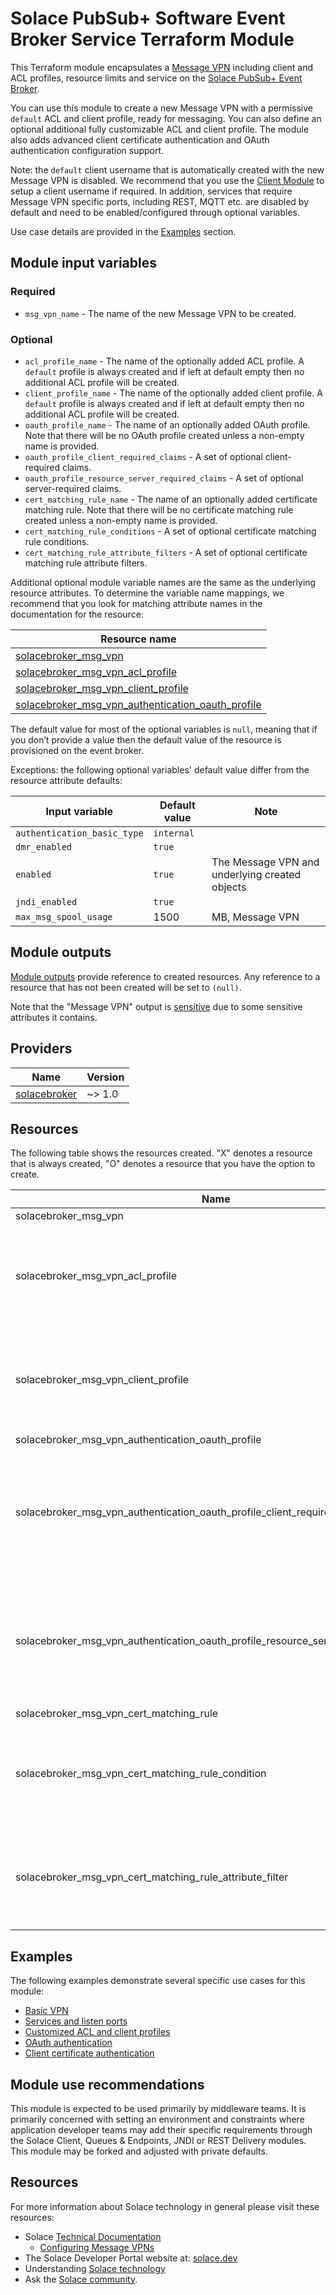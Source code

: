 # Solace PubSub+ Software Event Broker Service Terraform Module

This Terraform module encapsulates a [Message VPN](https://docs.solace.com/Features/VPN/Managing-Message-VPNs.htm) including client and ACL profiles, resource limits and service on the [Solace PubSub+ Event Broker](https://solace.com/products/event-broker/).

You can use this module to create a new Message VPN with a permissive `default` ACL and client profile, ready for messaging. You can also define an optional additional fully customizable ACL and client profile. The module also adds advanced client certificate authentication and OAuth authentication configuration support.

Note: the `default` client username that is automatically created with the new Message VPN is disabled. We recommend that you use the [Client Module](https://registry.terraform.io/modules/SolceProducts/client/solacebroker/latest) to setup a client username if required. In addition, services that require Message VPN specific ports, including REST, MQTT etc. are disabled by default and need to be enabled/configured through optional variables.

Use case details are provided in the [Examples](#examples) section.

## Module input variables

### Required

* `msg_vpn_name` - The name of the new Message VPN to be created.

### Optional

* `acl_profile_name` - The name of the optionally added ACL profile. A `default` profile is always created and if left at default empty then no additional ACL profile will be created.
* `client_profile_name` - The name of the optionally added client profile. A `default` profile is always created and if left at default empty then no additional ACL profile will be created.
* `oauth_profile_name` - The name of an optionally added OAuth profile. Note that there will be no OAuth profile created unless a non-empty name is provided.
* `oauth_profile_client_required_claims` - A set of optional client-required claims.
* `oauth_profile_resource_server_required_claims` - A set of optional server-required claims.
* `cert_matching_rule_name` - The name of an optionally added certificate matching rule. Note that there will be no certificate matching rule created unless a non-empty name is provided.
* `cert_matching_rule_conditions` - A set of optional certificate matching rule conditions.
* `cert_matching_rule_attribute_filters` - A set of optional certificate matching rule attribute filters.

Additional optional module variable names are the same as the underlying resource attributes. To determine the variable name mappings, we recommend that you look for matching attribute names in the documentation for the resource:

| Resource name |
|---------------|
|[solacebroker_msg_vpn](https://registry.terraform.io/providers/SolaceProducts/solacebroker/latest/docs/resources/msg_vpn#optional)|
|[solacebroker_msg_vpn_acl_profile](https://registry.terraform.io/providers/SolaceProducts/solacebroker/latest/docs/resources/msg_vpn_acl_profile#optional)|
|[solacebroker_msg_vpn_client_profile](https://registry.terraform.io/providers/SolaceProducts/solacebroker/latest/docs/resources/msg_vpn_client_profile#optional)|
|[solacebroker_msg_vpn_authentication_oauth_profile](https://registry.terraform.io/providers/SolaceProducts/solacebroker/latest/docs/resources/msg_vpn_authentication_oauth_profile#optional)|

The default value for most of the optional variables is `null`, meaning that if you don’t provide a value then the default value of the resource is provisioned on the event broker.

Exceptions: the following optional variables' default value differ from the resource attribute defaults:

| Input variable | Default value | Note |
|----------------|---------------|------|
| `authentication_basic_type` | `internal` |
| `dmr_enabled` | `true` | 
| `enabled` | `true` | The Message VPN and underlying created objects |
| `jndi_enabled` | `true` |
| `max_msg_spool_usage` | 1500 | MB, Message VPN |

## Module outputs

[Module outputs](https://developer.hashicorp.com/terraform/language/values/outputs) provide reference to created resources. Any reference to a resource that has not been created will be set to `(null)`.

Note that the "Message VPN" output is [sensitive](https://developer.hashicorp.com/terraform/language/values/outputs#sensitive-suppressing-values-in-cli-output) due to some sensitive attributes it contains.

## Providers

| Name | Version |
|------|---------|
| <a name="provider_solacebroker"></a> [solacebroker](https://registry.terraform.io/providers/SolaceProducts/solacebroker/latest) | ~> 1.0 |

## Resources

The following table shows the resources created. "X" denotes a resource that is always created, "O" denotes a resource that you have the option to create.

| Name |  | Notes |
|------|------|------|
| solacebroker_msg_vpn | X | |
| solacebroker_msg_vpn_acl_profile | O | This is an additional configurable profile. A default ACL profile is always created. |
| solacebroker_msg_vpn_client_profile | O | This is an additional configurable profile. A default client profile is always created. |
| solacebroker_msg_vpn_authentication_oauth_profile | O | |
| solacebroker_msg_vpn_authentication_oauth_profile_client_required_claim | O | This requires the above certificate matching rule and will be assigned to that rule upon creation. |
| solacebroker_msg_vpn_authentication_oauth_profile_resource_server_required_claim | O | This requires the above certificate matching rule and will be assigned to that rule upon creation. |
| solacebroker_msg_vpn_cert_matching_rule | O | |
| solacebroker_msg_vpn_cert_matching_rule_condition | O | Requires above certification matching rule and it will be assigned to that |
| solacebroker_msg_vpn_cert_matching_rule_attribute_filter | O | Requires above certification matching rule and it will be assigned to that |

## Examples

The following examples demonstrate several specific use cases for this module:

- [Basic VPN](examples/basic-vpn)
- [Services and listen ports](examples/services-and-listen-ports)
- [Customized ACL and client profiles](examples/customized-acl-and-client-profiles)
- [OAuth authentication](examples/oauth-authentication)
- [Client certificate authentication](examples/client-certificate-authentication)

## Module use recommendations

This module is expected to be used primarily by middleware teams. It is primarily concerned with setting an environment and constraints where application developer teams may add their specific requirements through the Solace Client, Queues & Endpoints, JNDI or REST Delivery modules. This module may be forked and adjusted with private defaults.

## Resources

For more information about Solace technology in general please visit these resources:

- Solace [Technical Documentation](https://docs.solace.com/)
    - [Configuring Message VPNs](https://docs.solace.com/Features/VPN/Configuring-VPNs.htm)
- The Solace Developer Portal website at: [solace.dev](//solace.dev/)
- Understanding [Solace technology](//solace.com/products/platform/)
- Ask the [Solace community](//dev.solace.com/community/).
